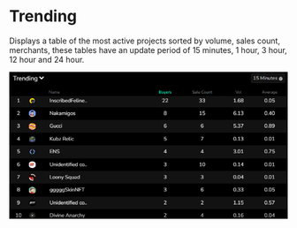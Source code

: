 # Trending

Displays a table of the most active projects sorted by volume, sales count, merchants, these tables have an update period of 15 minutes, 1 hour, 3 hour, 12 hour and 24 hour.

![Trending inf](image_home/Trending.png)